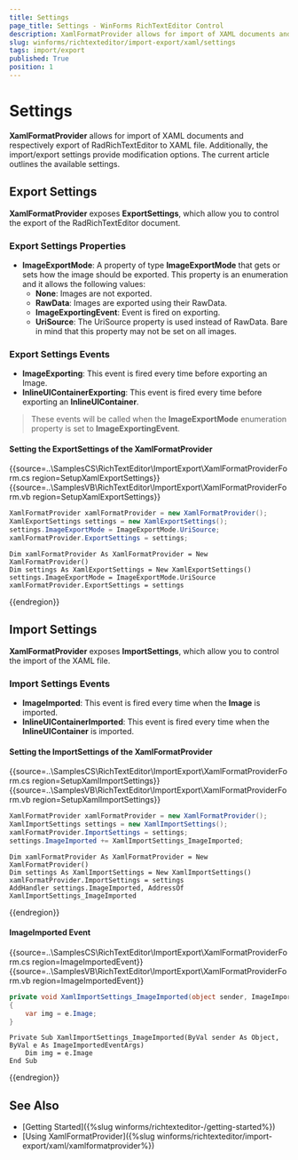 ```yaml
---
title: Settings
page_title: Settings - WinForms RichTextEditor Control
description: XamlFormatProvider allows for import of XAML documents and respectively export of WinForms RichTextEditor to XAML file.
slug: winforms/richtexteditor/import-export/xaml/settings
tags: import/export
published: True
position: 1
---
```


# Settings

__XamlFormatProvider__ allows for import of XAML documents and respectively export of RadRichTextEditor to XAML file. Additionally, the import/export settings provide modification options. The current article outlines the available settings.


## Export Settings

__XamlFormatProvider__ exposes __ExportSettings__, which allow you to control the export of the RadRichTextEditor document.

### Export Settings Properties
* __ImageExportMode__: A property of type __ImageExportMode__ that gets or sets how the image should be exported. This property is an enumeration and it allows the following values:
	* __None__: Images are not exported.
	* __RawData__: Images are exported using their RawData.
	* __ImageExportingEvent__:  Event is fired on exporting.
	* __UriSource__: The UriSource property is used instead of RawData. Bare in mind that this property may not be set on all images.
	
### Export Settings Events
* __ImageExporting__: This event is fired every time before exporting an Image.
* __InlineUIContainerExporting__: This event is fired every time before exporting an __InlineUIContainer__.

>These events will be called when the __ImageExportMode__ enumeration property is set to __ImageExportingEvent__.

#### Setting the ExportSettings of the XamlFormatProvider
{{source=..\SamplesCS\RichTextEditor\ImportExport\XamlFormatProviderForm.cs region=SetupXamlExportSettings}} 
{{source=..\SamplesVB\RichTextEditor\ImportExport\XamlFormatProviderForm.vb region=SetupXamlExportSettings}}
````C#
XamlFormatProvider xamlFormatProvider = new XamlFormatProvider();
XamlExportSettings settings = new XamlExportSettings();
settings.ImageExportMode = ImageExportMode.UriSource;
xamlFormatProvider.ExportSettings = settings;

````
````VB.NET
Dim xamlFormatProvider As XamlFormatProvider = New XamlFormatProvider()
Dim settings As XamlExportSettings = New XamlExportSettings()
settings.ImageExportMode = ImageExportMode.UriSource
xamlFormatProvider.ExportSettings = settings

````



{{endregion}}

## Import Settings

__XamlFormatProvider__ exposes __ImportSettings__, which allow you to control the import of the XAML file.

### Import Settings Events 
* __ImageImported__: This event is fired every time when the __Image__ is imported.
* __InlineUIContainerImported__: This event is fired every time when the __InlineUIContainer__ is imported.

#### Setting the ImportSettings of the XamlFormatProvider
{{source=..\SamplesCS\RichTextEditor\ImportExport\XamlFormatProviderForm.cs region=SetupXamlImportSettings}} 
{{source=..\SamplesVB\RichTextEditor\ImportExport\XamlFormatProviderForm.vb region=SetupXamlImportSettings}}
````C#
XamlFormatProvider xamlFormatProvider = new XamlFormatProvider();
XamlImportSettings settings = new XamlImportSettings();
xamlFormatProvider.ImportSettings = settings;
settings.ImageImported += XamlImportSettings_ImageImported;

````
````VB.NET
Dim xamlFormatProvider As XamlFormatProvider = New XamlFormatProvider()
Dim settings As XamlImportSettings = New XamlImportSettings()
xamlFormatProvider.ImportSettings = settings
AddHandler settings.ImageImported, AddressOf XamlImportSettings_ImageImported

````



{{endregion}}

#### ImageImported Event 
{{source=..\SamplesCS\RichTextEditor\ImportExport\XamlFormatProviderForm.cs region=ImageImportedEvent}} 
{{source=..\SamplesVB\RichTextEditor\ImportExport\XamlFormatProviderForm.vb region=ImageImportedEvent}}
````C#
private void XamlImportSettings_ImageImported(object sender, ImageImportedEventArgs e)
{
    var img = e.Image;
}

````
````VB.NET
Private Sub XamlImportSettings_ImageImported(ByVal sender As Object, ByVal e As ImageImportedEventArgs)
    Dim img = e.Image
End Sub

````



{{endregion}}


## See Also

 * [Getting Started]({%slug winforms/richtexteditor-/getting-started%})
 * [Using XamlFormatProvider]({%slug winforms/richtexteditor/import-export/xaml/xamlformatprovider%})